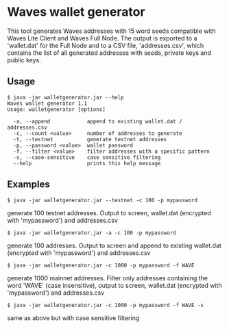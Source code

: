 # Waves wallet generator
This tool generates Waves addresses with 15 word seeds compatible with Waves Lite Client and Waves Full Node. The output is exported to a 'wallet.dat' for the Full Node and to a CSV file, 'addresses.csv', which contains the list of all generated addresses with seeds, private keys and public keys.


## Usage

```
$ java -jar walletgenerator.jar --help
Waves wallet generator 1.1
Usage: walletgenerator [options]

  -a, --append            append to existing wallet.dat / addresses.csv
  -c, --count <value>     number of addresses to generate
  -t, --testnet           generate testnet addresses
  -p, --password <value>  wallet password
  -f, --filter <value>    filter addresses with a specific pattern
  -s, --case-sensitive    case sensitive filtering
  --help                  prints this help message
```	
	
## Examples

```$ java -jar walletgenerator.jar --testnet -c 100 -p mypassword  ```

generate 100 testnet addresses. Output to screen, wallet.dat (encrypted with 'mypassword') and addresses.csv

```$ java -jar walletgenerator.jar -a -c 100 -p mypassword  ```

generate 100 addresses. Output to screen and append to existing wallet.dat (encrypted with 'mypassword') and addresses.csv

```$ java -jar walletgenerator.jar -c 1000 -p mypassword -f WAVE   ```

generate 1000 mainnet addresses. Filter only addresses containing the word 'WAVE' (case insensitive), output to screen, wallet.dat (encrypted with 'mypassword') and addresses.csv

```$ java -jar walletgenerator.jar -c 1000 -p mypassword -f WAVE -s  ```

same as above but with case sensitive filtering
